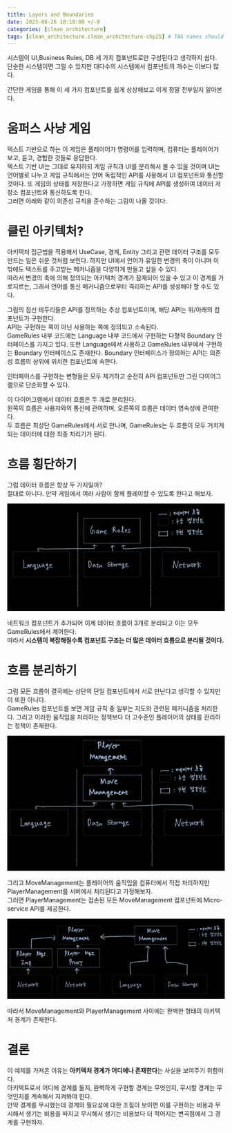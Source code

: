 ```yaml
---
title: Layers and Boundaries
date: 2023-08-26 18:10:00 +/-0
categories: [clean_architecture]
tags: [clean_architecture.clean_architecture-chp25] # TAG names should always be lowercase
---
```


시스템이 UI,Business Rules, DB 세 가지 컴포넌트로만 구성된다고 생각하지 쉽다.  
단순한 시스템이면 그럴 수 있지만 대다수의 시스템에서 컴포넌트의 개수는 이보다 많다.

간단한 게임을 통해 이 세 가지 컴포넌트를 쉽게 상상해보고 이게 정말 전부일지 알아본다.

# 움퍼스 사냥 게임

텍스트 기반으로 하는 이 게임은 플레이어가 명령어를 입력하며, 컴퓨터는 플레이어가 보고, 듣고, 경험한 것들로 응답한다.  
텍스트 기반 UI는 그대로 유지하되 게임 규칙과 UI를 분리해서 볼 수 있을 것이며 UI는 언어별로 나누고 게임 규칙에서는 언어 독립적인 API를 사용해서 UI 컴포넌트와 통신할 것이다. 또 게임의 상태를 저장한다고 가정하면 게임 규칙에 API를 생성하여 데이터 저장소 컴포넌트와 통신하도록 한다.  
그러면 아래와 같이 의존성 규칙을 준수하는 그림이 나올 것이다.

# 클린 아키텍처?

아키텍처 접근법을 적용해서 UseCase, 경계, Entity 그리고 관련 데이터 구조를 모두 만드는 일은 쉬운 것처럼 보인다.
하지만 UI에서 언어가 유일한 변경의 축이 아니며 이 밖에도 텍스트를 주고받는 메커니즘을 다양하게 만들고 싶을 수 있다.  
따라서 변경의 축에 의해 정의되는 아키텍처 경계가 잠재되어 있을 수 있고 이 경계를 가로지르는, 그래서 언어를 통신 메커니즘으로부터 격리하는 API를 생성해야 할 수도 있다.

그림의 점선 테두리들은 API를 정의하는 추상 컴포넌트이며, 해당 API는 위/아래의 컴포넌트가 구현한다.  
API는 구현하는 쪽이 아닌 사용하는 쪽에 정의되고 소속된다.  
GameRules 내부 코드에는 Language 내부 코드에서 구현하는 다형적 Boundary 인터페이스를 가지고 있다. 또한 Language에서 사용하고 GameRules 내부에서 구현하는 Boundary 인터페이스도 존재한다.
Boundary 인터페이스가 정의하는 API는 의존성 흐름의 상위에 위치한 컴포넌트에 속한다.

인터페이스를 구현하는 변형들은 모두 제거하고 순전히 API 컴포넌트만 그린 다이어그램으로 단순화할 수 있다.

이 다이어그램에서 데이터 흐름은 두 개로 분리된다.  
왼쪽의 흐름은 사용자와의 통신에 관여하며, 오른쪽의 흐름은 데이터 영속성에 관여한다.  
두 흐름은 최상단 GameRules에서 서로 만나며, GameRules는 두 흐름이 모두 거치게 되는 데이터에 대한 최종 처리기가 된다.

# 흐름 횡단하기

그럼 데이터 흐름은 항상 두 가지일까?  
절대로 아니다. 만약 게임에서 여러 사람이 함께 플레이할 수 있도록 한다고 해보자.

![image](../../assets/cleanArchitecture/IMG_8A7E8356B791-1.jpeg)

네트워크 컴포넌트가 추가되어 이제 데이터 흐름이 3개로 분리되고 이는 모두 GameRules에서 제어한다.  
따라서 **시스템이 복잡해질수록 컴포넌트 구조는 더 많은 데이터 흐름으로 분리될 것이다.**

# 흐름 분리하기

그럼 모든 흐름이 결국에는 상단의 단일 컴포넌트에서 서로 만난다고 생각할 수 있지만 이 또한 아니다.  
GameRules 컴포넌트를 보면 게임 규칙 중 일부는 지도와 관련된 메커니즘을 처리한다. 그리고 이러한 움직임을 처리하는 정책보다 더 고수준인 플레이어의 상태를 관리하는 정책이 존재한다.

![image](../../assets/cleanArchitecture/IMG_F4583959FCEA-1.jpeg)

그리고 MoveManagement는 플레이어의 움직임을 컴퓨터에서 직접 처리하지만 PlayerManagement를 서버에서 처리된다고 가정해보자.  
그러면 PlayerManagement는 접손된 모든 MoveManagement 컴포넌트에 Micro-service API를 제공한다.

![image](../../assets/cleanArchitecture/IMG_EE966CFFA96A-1.jpeg)

따라서 MoveManagement와 PlayerManagement 사이에는 완벽한 형태의 아키텍처 경계가 존재한다.

# 결론

이 예제를 가져온 이유는 **아키텍처 경계가 어디에나 존재한다**는 사실을 보여주기 위함이다.  
아키텍트로서 어디에 경계를 둘지, 완벽하게 구현할 경계는 무엇인지, 무시할 경계는 무엇인지를 계속해서 지켜봐야 한다.  
만약 경계를 무시했는데 경계의 필요성에 대한 조짐이 보이면 이를 구현하는 비용과 무시해서 생기는 비용을 따지고 무시해서 생기는 비용보다 더 적어지는 변곡점에서 그 경계를 구현하자.
